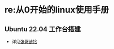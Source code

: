 # re:从0开始的linux使用手册

## Ubuntu 22.04 工作台搭建

- 详见[张哥链接](https://cs.haohaha.cn/greenhand/Ubuntu2204-greenhand/Ubuntu2204-greenhand/)

## 